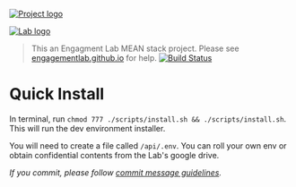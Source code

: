[![Project logo](https://res.cloudinary.com/engagement-lab-home/image/upload/c_scale,f_auto,w_450/v1543629182/homepage-2.0/logos/el-logo.svg 'Project logo')](https://elab.emerson.edu/)

[![Lab logo](https://res.cloudinary.com/engagement-lab-home/image/upload/f_auto,c_scale,w_100//logos/logo-bootstrapper.png 'Engagement Lab logo')](http://elab.emerson.edu/)

> This an Engagment Lab MEAN stack project. Please see [engagementlab.github.io](https://engagementlab.github.io) for help.
> [![Build Status](https://travis-ci.org/engagementlab/engagement-lab-website-2.x.svg?branch=master)](https://travis-ci.org/engagementlab/engagement-lab-website-2.x)

# Quick Install

In terminal, run `chmod 777 ./scripts/install.sh && ./scripts/install.sh`. This will run the dev environment installer.

You will need to create a file called `/api/.env`. You can roll your own env or obtain confidential contents from the Lab's google drive.

_If you commit, please follow [commit message guidelines](https://github.com/angular/angular/blob/master/CONTRIBUTING.md#commit)._
